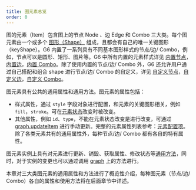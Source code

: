 ```yaml
---
title: 图元素总览
order: 0
---
```


图的元素（Item）包含图上的节点 Node 、边 Edge 和 Combo 三大类。每个图元素由一个或多个 [图形（Shape）](/zh/docs/manual/middle/elements/shape/shape-keyshape) 组成，且都会有自己的唯一关键图形（keyShape）。G6 内置了一系列具有不同基本图形样式的节点/边/ Combo，例如，节点可以是圆形、矩形、图片等。G6 中所有内置的元素样式详见 [内置节点](/zh/docs/manual/middle/elements/nodes/default-node)，[内置边](/zh/docs/manual/middle/elements/edges/defaultEdge)，[内置 Combo](/zh/docs/manual/middle/elements/combos/default-combo)。除了使用内置的节点/边/ Combo 外，G6 还允许用户通过自己搭配和组合 shape 进行节点/边/ Combo 的自定义，详见 [自定义节点](/zh/docs/manual/middle/elements/nodes/custom-node)，[自定义边](/zh/docs/manual/middle/elements/edges/custom-edge)，[自定义 Combo](/zh/docs/manual/middle/elements/combos/custom-combo)。

图元素具有公共的通用属性和通用方法。图元素的属性包括：

- 样式属性，通过 `style` 字段对象进行配置，和元素的关键图形相关，例如 `fill`，`stroke`。可在[元素状态](/zh/docs/manual/middle/states/state)改变时被改变。
- 其他属性，例如 `id`、`type`，不能在元素状态改变是进行改变，可通过 [graph.updateItem](/zh/docs/api/graph-func/item#graphupdateitemitem-model-stack) 进行手动更新。完整的元素属性列表参考：[元素配置项](/zh/docs/api/Items/item-properties)。除了各类元素共有的通用属性外，每种节点/边/ Combo 都有各自的特有属性。

图元素实例上具有对元素进行更新、销毁、获取属性、修改状态等[通用方法](/zh/docs/api/Items/item-methods)，同时，对于实例的变更也可以通过调用 [graph](/zh/docs/api/Graph) 上的方法进行。

本章对三大类图元素的通用属性和方法进行了概览性介绍，每种图元素（节点/边/ Combo）各自的属性和使用方法将在后面章节中详述。
